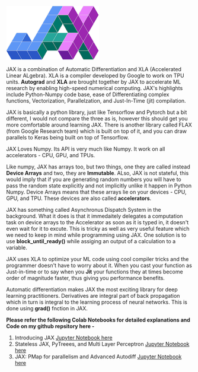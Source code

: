 
![](/images/jax_logo_250px.png)



JAX is a combination of Automatic Differentiation and XLA (Accelerated Linear ALgebra). XLA is a compiler developed by Google to work on TPU units. **Autograd** and **XLA** are brought together by JAX to accelerate ML research by enabling high-speed numerical computing. JAX's highlights include Python-Numpy code base, ease of Differentiating complex functions, Vectorization, Parallelzation, and Just-In-Time (jit) compilation.

JAX is basically a python library, just like Tensorflow and Pytorch but a bit different, I would not compare the three as is, however this should get you more comfortable around learning JAX. There is another library called FLAX (from Google Research team) which is built on top of it, and you can draw parallels to Keras being built on top of Tensorflow.

JAX Loves Numpy. Its API is very much like Numpy. It work on all accelerators - CPU, GPU, and TPUs.

Like numpy, JAX has arrays too, but two things, one they are called instead **Device Arrays** and two, they are **Immutable**. ALso, JAX is not stateful, this would imply that if you are generating random numbers you will have to pass the random state explicitly and not implicitly unlike it happen in Python Numpy. Device Arrays means that these arrays lie on your devices - CPU, GPU, and TPU. These devices are also called **accelerators**.

JAX has something called Asynchronus Dispatch System in the background. What it does is that it immedaitely delegates a computation task on device arrays to the Accelerator as soon as it is typed in, it doesn't even wait for it to excute. This is tricky as well as very useful feature which we need to keep in mind while programming using JAX. One solution is to use **block_until_ready()** while assiging an output of a calculation to a variable.

JAX uses XLA to optimize your ML code using cool compiler tricks and the programmer doesn't have to worry about it. When you cast your function as Just-in-time or to say when you **Jit** your functions they at times become order of magnitude faster, thus giving you performance benefits.

Automatic differentiation makes JAX the most exciting library for deep learning practitioners. Derivatives are integral part of back propagation which in turn is integral to the learning process of neural networks. This is done using **grad()** fnction in JAX.

**Please refer the following Colab Notebooks for detailed explanations and Code on my github repsitory here -** 
1. Introducing JAX [Jupyter Notebook here](https://github.com/yvrjsharma/JAX/blob/main/JAX_1.ipynb)
2. Stateless JAX, PyTreees, and Multi Layer Perceptron [Jupyter Notebook here](https://github.com/yvrjsharma/JAX/blob/main/JAX_2.ipynb)
3. JAX: PMap for parallelism and Advanced Autodiff [Jupyter Notebook here](https://github.com/yvrjsharma/JAX/blob/main/JAX_3.ipynb)
